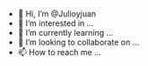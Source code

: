 - 👋 Hi, I’m @Julioyjuan
- 👀 I’m interested in ...
- 🌱 I’m currently learning ...
- 💞️ I’m looking to collaborate on ...
- 📫 How to reach me ...

<!---
Julioyjuan/Julioyjuan is a ✨ special ✨ repository because its `README.md` (this file) appears on your GitHub profile.
You can click the Preview link to take a look at your changes.
--->
